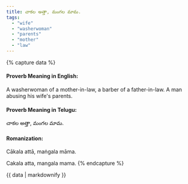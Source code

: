 ```yaml
---
title: చాకల అత్తా, మంగల మామ.
tags:
  - "wife"
  - "washerwoman"
  - "parents"
  - "mother"
  - "law"
---
```


{% capture data %}
#### Proverb Meaning in English:
A washerwoman of a mother-in-law, a barber of a father-in-law.
A man abusing his wife's parents.

#### Proverb Meaning in Telugu:
చాకల అత్తా, మంగల మామ.

#### Romanization:
Cākala attā, maṅgala māma.

Cakala atta, mangala mama.
{% endcapture %}

{{ data | markdownify }}

